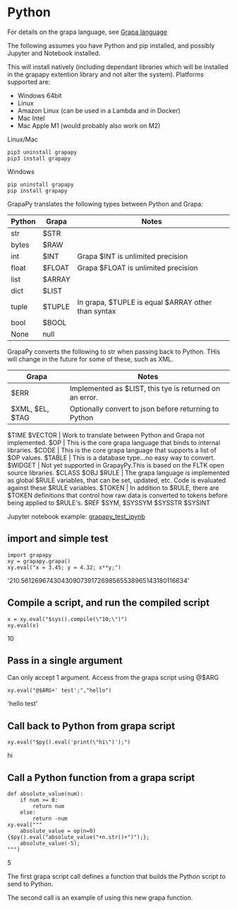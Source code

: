 # Python

For details on the grapa language, see [Grapa language](../README.md)

The following assumes you have Python and pip installed, and possibly Jupyter and Notebook installed. 

This will install natively (including dependant libraries which will be installed in the grapapy extention library and not alter the system). Platforms supported are:
- Windows 64bit
- Linux
- Amazon Linux (can be used in a Lambda and in Docker)
- Mac Intel
- Mac Apple M1 (would probably also work on M2)

Linux/Mac
```
pip3 uninstall grapapy
pip3 install grapapy
```

Windows
```
pip uninstall grapapy
pip install grapapy
```

GrapaPy translates the following types between Python and Grapa:

Python | Grapa | Notes
------------ | ------------- | -------------
str | $STR
bytes | $RAW
int | $INT | Grapa $INT is unlimited precision
float | $FLOAT | Grapa $FLOAT is unlimited precision
list | $ARRAY
dict | $LIST
tuple | $TUPLE | In grapa, $TUPLE is equal $ARRAY other than syntax
bool | $BOOL
None | null

GrapaPy converts the following to str when passing back to Python. THis will change in the future for some of these, such as XML.

Grapa | Notes
------------ | -------------
$ERR | Implemented as $LIST, this tye is returned on an error.
$XML, $EL, $TAG | Optionally convert to json before returning to Python
$TIME
$VECTOR | Work to translate between Python and Grapa not implemented.
$OP | This is the core grapa language that binds to internal libraries.
$CODE | This is the core grapa language that supports a list of $OP values.
$TABLE | This is a database type...no easy way to convert.
$WIDGET | Not yet supported in GrapayPy.This is based on the FLTK open source libraries. 
$CLASS
$OBJ
$RULE | The grapa language is implemented as global $RULE variables, that can be set, updated, etc. Code is evaluated against these $RULE variables.
$TOKEN | In addition to $RULE, there are $TOKEN definitions that control how raw data is converted to tokens before being applied to $RULE's.
$REF
$SYM, $SYSSYM
$SYSSTR
$SYSINT


Jupyter notebook example:
[grapapy_test_ipynb](../grapapy_test.ipynb)

## import and simple test
```
import grapapy
xy = grapapy.grapa()
xy.eval("x = 3.45; y = 4.32; x**y;")
```
'210.5612696743043090739172698565538965143180116634'

## Compile a script, and run the compiled script

```
x = xy.eval("$sys().compile(\"10;\")")
xy.eval(x)
```
10

## Pass in a single argument
Can only accept 1 argument.
Access from the grapa script using @$ARG

```
xy.eval("@$ARG+' test';","hello")
```
'hello test'

## Call back to Python from grapa script
```
xy.eval("$py().eval('print(\"hi\")');")
```
hi

## Call a Python function from a grapa script

```
def absolute_value(num):
    if num >= 0:
        return num
    else:
        return -num
xy.eval("""
    absolute_value = op(n=0){$py().eval("absolute_value("+n.str()+")");};
    absolute_value(-5);
""")
```
5

The first grapa script call defines a function that builds the Python script to send to Python.

The second call is an example of using this new grapa function.
